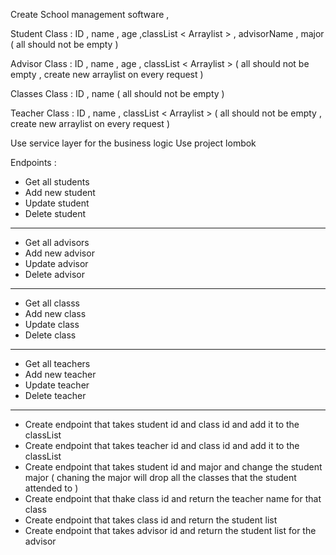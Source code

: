 
Create School management  software   ,

Student Class :
ID , name , age ,classList < Arraylist > , advisorName , major ( all should not be empty )

Advisor Class :
ID , name , age , classList < Arraylist > ( all should not be empty , create new arraylist on every request )

Classes Class :
ID , name ( all should not be empty )

Teacher Class :
ID , name , classList < Arraylist > ( all should not be empty , create new arraylist on every request )

Use service layer for the business logic
Use project lombok 

Endpoints :

- Get all students
- Add new student
- Update student
- Delete student
---
- Get all advisors
- Add new advisor
- Update advisor
- Delete advisor
---
- Get all classs
- Add new class
- Update class
- Delete class
---
- Get all teachers
- Add new teacher
- Update teacher
- Delete teacher
---
- Create endpoint that takes student id and class id and add it to the classList
- Create endpoint that takes teacher id and class id and add it to the classList
- Create endpoint that takes student id and major and change the student major ( chaning the major will drop all the classes that the student attended to )
- Create endpoint that thake class id and return the teacher name for that class
- Create endpoint that takes class id and return the student list 
- Create endpoint that takes advisor id and return the student list for the advisor 
